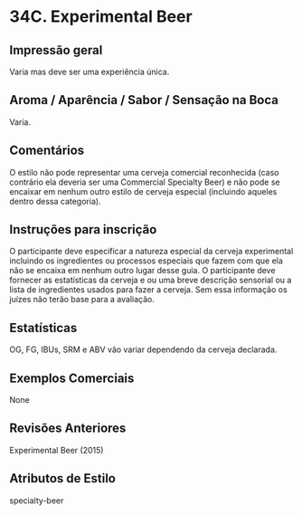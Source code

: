 # 34C. Experimental Beer

## Impressão geral

Varia mas deve ser uma experiência única.

## Aroma / Aparência / Sabor / Sensação na Boca

Varia.

## Comentários

O estilo não pode representar uma cerveja comercial reconhecida (caso contrário ela deveria ser uma Commercial Specialty Beer) e não pode se encaixar em nenhum outro estilo de cerveja especial (incluindo aqueles dentro dessa categoria).

## Instruções para inscrição

O participante deve especificar a natureza especial da cerveja experimental incluindo os ingredientes ou processos especiais que fazem com que ela não se encaixa em nenhum outro lugar desse guia. O participante deve fornecer as estatísticas da cerveja e ou uma breve descrição sensorial ou a lista de ingredientes usados para fazer a cerveja. Sem essa informação os juízes não terão base para a avaliação.

## Estatísticas

OG, FG, IBUs, SRM e ABV vão variar dependendo da cerveja declarada.

## Exemplos Comerciais

None

## Revisões Anteriores

Experimental Beer (2015)

## Atributos de Estilo

specialty-beer